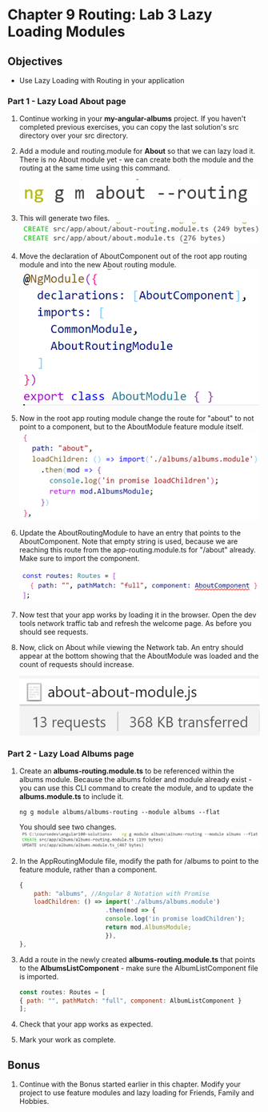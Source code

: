 # Chapter 9 Routing: Lab 3 Lazy Loading Modules

## Objectives

- Use Lazy Loading with Routing in your application


### **Part 1 - Lazy Load About page**


1. Continue working in your **my-angular-albums** project. If you haven't completed previous exercises, you can copy the last solution's src directory over your src directory.
   
2. Add a module and routing.module for **About** so that we can lazy load it. There is no About module yet - we can create both the module and the routing at the same time using this command.

    ![](../screenshots/3-about-cli-routing.png)

3. This will generate two files.
    ![](../screenshots/3-about-cli-routing-output.png)

4. Move the declaration of AboutComponent out of the root app routing module and into the new About routing module.
   ![](../screenshots/3-about-component-into-module.png)
   
5. Now in the root app routing module change the route for "about" to not point to a component, but to the AboutModule feature module itself. 
    ![](../screenshots/3-about-in-app-routing.png)
   

6. Update the AboutRoutingModule to have an entry that points to the AboutComponent. Note that empty string is used, because we are reaching this route from the app-routing.module.ts for "/about" already. Make sure to import the component.
    
    ![](../screenshots/3-about-routing-mod.png)


7. Now test that your app works by loading it in the browser. Open the dev tools network traffic tab and refresh the welcome page. As before you should see requests.
   
8. Now, click on About while viewing the Network tab. An entry should appear at the bottom showing that the AboutModule was loaded and the count of requests should increase.

    ![](../screenshots/3-about-network-loaded-13.png)

### **Part 2 - Lazy Load Albums page**

1. Create an **albums-routing.module.ts** to be referenced within the albums module. Because the albums folder and module already exist - you can use this CLI command to create the module, and to update the **albums.module.ts** to include it.

    ```console
    ng g module albums/albums-routing --module albums --flat
    ```

    You should see two changes.
     ![](../screenshots/feature-routing.png)


1. In the AppRoutingModule file, modify the path for /albums to point to the feature module, rather than a component. 

    ```javascript
    {
        path: "albums", //Angular 8 Notation with Promise
        loadChildren: () => import('./albums/albums.module')
                            .then(mod => {
                            console.log('in promise loadChildren');
                            return mod.AlbumsModule;
                            }),
    },
    ```


8. Add a route in the newly created **albums-routing.module.ts** that points to the **AlbumsListComponent** - make sure the AlbumListComponent file is imported.

    ```javascript
    const routes: Routes = [
    { path: "", pathMatch: "full", component: AlbumListComponent }
    ];
    ```

9.  Check that your app works as expected. 

10. Mark your work as complete. 

## Bonus

1. Continue with the Bonus started earlier in this chapter. Modify your project to use feature modules and lazy loading for Friends, Family and Hobbies.